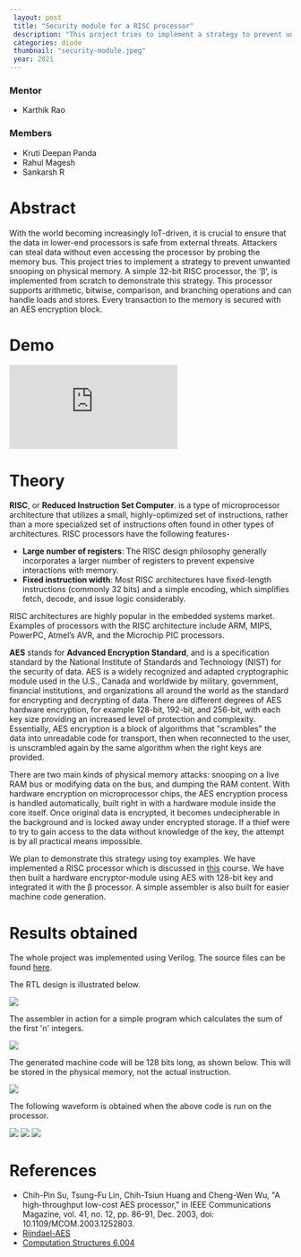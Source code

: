 ```yaml
---
 layout: post
 title: "Security module for a RISC processor"
 description: "This project tries to implement a strategy to prevent unwanted snooping on physical memory."
 categories: diode
 thumbnail: "security-module.jpeg"
 year: 2021
---
```


### Mentor
- Karthik Rao

### Members

- Kruti Deepan Panda
- Rahul Magesh
- Sankarsh R

# Abstract

With the world becoming increasingly IoT-driven, it is crucial to ensure
that the data in lower-end processors is safe from external threats. Attackers
can steal data without even accessing the processor by probing the memory
bus. This project tries to implement a strategy to prevent unwanted snooping on physical memory.
A simple 32-bit RISC processor, the ‘β’, is implemented from scratch to
demonstrate this strategy. This processor supports arithmetic, bitwise, comparison, and branching operations and can handle loads and stores. Every
transaction to the memory is secured with an AES encryption block.

# Demo

<iframe src="https://www.youtube.com/embed/5WTDkMDSMI8" title="YouTube video player" frameborder="0" allow="accelerometer; clipboard-write; encrypted-media; gyroscope; picture-in-picture" allowfullscreen></iframe>

# Theory

**RISC**, or **Reduced Instruction Set Computer**. is a type of microprocessor architecture that utilizes a small, highly-optimized set of instructions, rather than a more specialized set of instructions often found in other types of architectures. RISC processors have the following features-

- **Large number of registers**: The RISC design philosophy generally incorporates a larger number of registers to prevent expensive interactions with memory. 
- **Fixed instruction width**: Most RISC architectures have fixed-length instructions (commonly 32 bits) and a simple encoding, which simplifies fetch, decode, and issue logic considerably.

RISC architectures are highly popular in the embedded systems market. Examples of processors with the RISC architecture include ARM, MIPS, PowerPC, Atmel’s AVR, and the Microchip PIC processors.

**AES** stands for **Advanced Encryption Standard**, and is a specification standard by the National Institute of Standards and Technology (NIST) for the security of data. AES is a widely recognized and adapted cryptographic module used in the U.S., Canada and worldwide by military, government, financial institutions, and organizations all around the world as the standard for encrypting and decrypting of data. There are different degrees of AES hardware encryption, for example 128-bit, 192-bit, and 256-bit, with each key size providing an increased level of protection and complexity. Essentially, AES encryption is a block of algorithms that "scrambles" the data into unreadable code for transport, then when reconnected to the user, is unscrambled again by the same algorithm when the right keys are provided.

There are two main kinds of physical memory attacks: snooping on a live RAM bus or modifying data on the bus, and dumping the RAM content. With hardware encryption on microprocessor chips, the AES encryption process is handled automatically, built right in with a hardware module inside the core itself. Once original data is encrypted, it becomes undecipherable in the background and is locked away under encrypted storage. If a thief were to try to gain access to the data without knowledge of the key, the attempt is by all practical means impossible. 

We plan to demonstrate this strategy using toy examples. We have implemented a RISC processor which is discussed in [this](https://ocw.mit.edu/courses/electrical-engineering-and-computer-science/6-004-computation-structures-spring-2017/) course. We have then built a hardware encryptor-module using AES with 128-bit key and integrated it with the β processor. A simple assembler is also built for easier machine code generation.

# Results obtained

The whole project was implemented using Verilog. The source files can be found [here](https://github.com/IEEE-NITK/security-module-for-risc-processor).

The RTL design is illustrated below.

![](/virtual-expo/assets/img/diode/security_module1.png) 

The assembler in action for a simple program which calculates the sum of the first 'n' integers.

![](/virtual-expo/assets/img/diode/security_module2.png)

The generated machine code will be 128 bits long, as shown below. This will be stored in the physical memory, not the actual instruction.

![](/virtual-expo/assets/img/diode/security_module3.png)

The following waveform is obtained when the above code is run on the processor.

![](/virtual-expo/assets/img/diode/security_module4.jpg)
![](/virtual-expo/assets/img/diode/security_module5.jpg)
![](/virtual-expo/assets/img/diode/security_module6.jpg)
# References

- Chih-Pin Su, Tsung-Fu Lin, Chih-Tsiun Huang and Cheng-Wen Wu, "A high-throughput low-cost AES processor," in IEEE Communications Magazine, vol. 41, no. 12, pp. 86-91, Dec. 2003, doi: 10.1109/MCOM.2003.1252803.
- [Rijndael-AES](https://csrc.nist.gov/csrc/media/projects/cryptographic-standards-and-guidelines/documents/aes-development/rijndael-ammended.pdf)
- [Computation Structures 6.004](https://ocw.mit.edu/courses/electrical-engineering-and-computer-science/6-004-computation-structures-spring-2017/)
